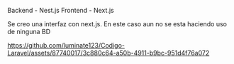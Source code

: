 Backend - Nest.js
Frontend - Next.js

 Se creo una interfaz con next.js. En este caso aun no se esta haciendo uso de ninguna BD

https://github.com/luminate123/Codigo-Laravel/assets/87740017/3c880c64-a50b-4911-b9bc-951d4f76a072
